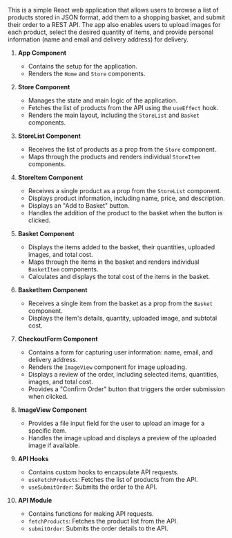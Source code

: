 This is a simple React web application that allows users to browse a list of products stored in JSON format, add them to a shopping basket, and submit their order to a REST API. The app also enables users to upload images for each product, select the desired quantity of items, and provide personal information (name and email and delivery address) for delivery.

1. **App Component**

   - Contains the setup for the application.
   - Renders the `Home` and `Store` components.

2. **Store Component**

   - Manages the state and main logic of the application.
   - Fetches the list of products from the API using the `useEffect` hook.
   - Renders the main layout, including the `StoreList` and `Basket` components.

3. **StoreList Component**

   - Receives the list of products as a prop from the `Store` component.
   - Maps through the products and renders individual `StoreItem` components.

4. **StoreItem Component**

   - Receives a single product as a prop from the `StoreList` component.
   - Displays product information, including name, price, and description.
   - Displays an "Add to Basket" button.
   - Handles the addition of the product to the basket when the button is clicked.

5. **Basket Component**

   - Displays the items added to the basket, their quantities, uploaded images, and total cost.
   - Maps through the items in the basket and renders individual `BasketItem` components.
   - Calculates and displays the total cost of the items in the basket.

6. **BasketItem Component**

   - Receives a single item from the basket as a prop from the `Basket` component.
   - Displays the item's details, quantity, uploaded image, and subtotal cost.

7. **CheckoutForm Component**

   - Contains a form for capturing user information: name, email, and delivery address.
   - Renders the `ImageView` component for image uploading.
   - Displays a review of the order, including selected items, quantities, images, and total cost.
   - Provides a "Confirm Order" button that triggers the order submission when clicked.

8. **ImageView Component**

   - Provides a file input field for the user to upload an image for a specific item.
   - Handles the image upload and displays a preview of the uploaded image if available.

9. **API Hooks**

   - Contains custom hooks to encapsulate API requests.
   - `useFetchProducts`: Fetches the list of products from the API.
   - `useSubmitOrder`: Submits the order to the API.

10. **API Module**

    - Contains functions for making API requests.
    - `fetchProducts`: Fetches the product list from the API.
    - `submitOrder`: Submits the order details to the API.
